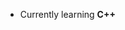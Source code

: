 - Currently learning <b>C++</b>

<!---
trapperdot00/trapperdot00 is a ✨ special ✨ repository because its `README.md` (this file) appears on your GitHub profile.
You can click the Preview link to take a look at your changes.
--->

